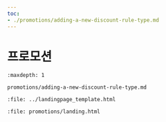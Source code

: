 ```yaml
---
toc:
- ./promotions/adding-a-new-discount-rule-type.md
---
```

# 프로모션

```{toctree}
:maxdepth: 1

promotions/adding-a-new-discount-rule-type.md
```

```{raw} html
:file: ../landingpage_template.html
```

```{raw} html
:file: promotions/landing.html
```
